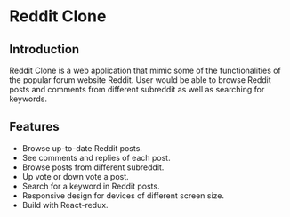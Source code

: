 # Reddit Clone

## Introduction
Reddit Clone is a web application that mimic some of the functionalities of the popular forum website Reddit. User would be able to browse Reddit posts and comments from different subreddit as well as searching for keywords.

## Features
- Browse up-to-date Reddit posts.
- See comments and replies of each post.
- Browse posts from different subreddit.
- Up vote or down vote a post.
- Search for a keyword in Reddit posts.
- Responsive design for devices of different screen size.
- Build with React-redux.